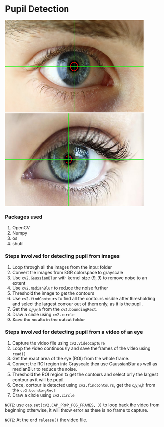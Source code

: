 
# Pupil Detection

<img src="pupil_detect_images/result/res_21.jpg" width="450" height="300"> <img src="pupil_detect_images/result/res_11.jpg" width="450" height="300">
### Packages used

1. OpenCV
2. Numpy
3. os
4. shutil

### Steps involved for detecting pupil from images

1. Loop through all the images from the input folder
2. Convert the images from BGR colorspace to grayscale
3. Use `cv2.GaussianBlur` with kernel size (9, 9) to remove noise to an extent
4. Use `cv2.medianBlur` to reduce the noise further
5. Threshold the image to get the contours
6. Use `cv2.findContours` to find all the contours visible after thresholding and select the largest contour out of them only, as it is the pupil.
7. Get the `x`,`y`,`w`,`h` from the `cv2.boundingRect`.
8. Draw a circle using `cv2.circle`
9. Save the results in the output folder

### Steps involved for detecting pupil from a video of an eye

1. Capture the video file using `cv2.VideoCapture` 
2. Loop the video continuously and save the frames of the video using `read()`
3. Get the exact area of the eye (ROI) from the whole frame.
4. Convert the ROI region into Grayscale then use GaussianBlur as well as medianBlur to reduce the noise.
5. Threshold the ROI region to get the contours and select only the largest contour as it will be pupil.
6. Once, contour is detected using `cv2.findContours`, get the `x`,`y`,`w`,`h` from the `cv2.boundingRect`
7. Draw a circle using `cv2.circle`

`NOTE`: use `cap.set(cv2.CAP_PROP_POS_FRAMES, 0)` to loop back the video from beginning otherwise, it will throw error as there is no frame to capture.

`NOTE`: At the end `release()` the video file.

